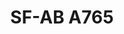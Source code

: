 ---
title: "SF-AB A765"
description: "Conjunto de Tornillos Surtidos" 
main:
  id: 2
  content: |
    Presentamos el Conjunto de Tornillos Surtidos SF-AB A765 – la solución definitiva para tus necesidades de fijación con tornillos. Este conjunto completo incluye una amplia variedad de tornillos meticulosamente seleccionados para abordar varios proyectos con facilidad y precisión.
  imgCard: "/imagenes/product-image-2.jpg"
  imgMain: "/imagenes/product-image-main-2.jpg"
  imgAlt: "Cajas de muestra de conjunto de tornillos surtidos"
tabs:
  - id: "tabs-with-card-item-1"
    dataTab: "#tabs-with-card-1"
    title: "Descripción"
  - id: "tabs-with-card-item-2"
    dataTab: "#tabs-with-card-2"
    title: "Especificaciones"
  - id: "tabs-with-card-item-3"
    dataTab: "#tabs-with-card-3"
    title: "Planos"
longDescription:
  title: "Soluciones Versátiles de Fijación con Tornillos"
  subTitle: |
    El Conjunto de Tornillos Surtidos SF-AB A765 ofrece versatilidad y conveniencia sin igual, convirtiéndolo en la elección perfecta para entusiastas del bricolaje y profesionales por igual. Con una selección completa de tornillos, siempre tendrás el fijador correcto para el trabajo.
  btnTitle: "Contactar ventas para saber más"
  btnURL: "#"
descriptionList:
  - title: "Amplia Variedad"
    subTitle: "Incluye una gama diversa de tipos y tamaños de tornillos para acomodar varias aplicaciones y materiales."
  - title: "Facilidad de Uso"
    subTitle: "Cada tornillo está diseñado para instalación sin esfuerzo, asegurando fijación sin problemas cada vez."
  - title: "Conveniencia"
    subTitle: "Elimina la necesidad de múltiples viajes a la ferretería, ahorrando tiempo y esfuerzo en tus proyectos."
specificationsLeft:
  - title: "Material"
    subTitle: "Construidos con materiales de alta calidad como acero inoxidable, asegurando durabilidad y resistencia a la corrosión."
  - title: "Surtido"
    subTitle: "Contiene un surtido generoso de tornillos, incluyendo tornillos para madera, tornillos de máquina y tornillos para lámina metálica."
  - title: "Cantidad"
    subTitle: "Cada conjunto incluye una cantidad suficiente de tornillos para manejar una amplia gama de proyectos y tareas."
  - title: "Tamaños"
    subTitle: "Disponible en varios tamaños para adaptarse a diferentes requisitos de proyecto, asegurando compatibilidad y versatilidad."
tableData:
  - feature: ["Especificación", "Valor"]
    description:
      - ["Longitud (mm)", "Varios"]
      - ["Peso (g)", "N/A"]
      - ["Material", "Acero Inoxidable"]
      - ["Acabado", "Surtido"]
      - ["Contenido del Paquete", "Varios tornillos en un conjunto"]
blueprints:
  first: "/imagenes/blueprint-1.jpg"
  second: "/imagenes/blueprint-2.jpg"
---